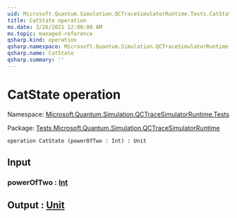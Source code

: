 ```yaml
---
uid: Microsoft.Quantum.Simulation.QCTraceSimulatorRuntime.Tests.CatState
title: CatState operation
ms.date: 3/26/2021 12:00:00 AM
ms.topic: managed-reference
qsharp.kind: operation
qsharp.namespace: Microsoft.Quantum.Simulation.QCTraceSimulatorRuntime.Tests
qsharp.name: CatState
qsharp.summary: ''
---
```


# CatState operation

Namespace: [Microsoft.Quantum.Simulation.QCTraceSimulatorRuntime.Tests](xref:Microsoft.Quantum.Simulation.QCTraceSimulatorRuntime.Tests)

Package: [Tests.Microsoft.Quantum.Simulation.QCTraceSimulatorRuntime](https://nuget.org/packages/Tests.Microsoft.Quantum.Simulation.QCTraceSimulatorRuntime)




```qsharp
operation CatState (powerOfTwo : Int) : Unit
```


## Input

### powerOfTwo : [Int](xref:microsoft.quantum.lang-ref.int)





## Output : [Unit](xref:microsoft.quantum.lang-ref.unit)

